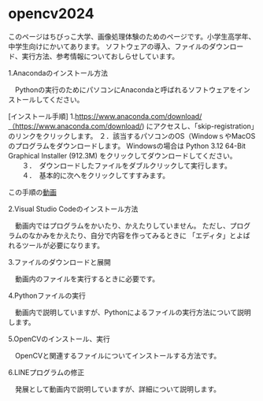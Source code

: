 # opencv2024
このページはちびっこ大学、画像処理体験のためのページです。小学生高学年、中学生向けにかいてあります。
ソフトウェアの導入、ファイルのダウンロード、実行方法、参考情報についておしらせしています。

1.Anacondaのインストール方法

　Pythonの実行のためにパソコンにAnacondaと呼ばれるソフトウェアをインストールしてください。
 
 [インストール手順]
 1.https://www.anaconda.com/download/（https://www.anaconda.com/download/) にアクセスし、「skip-registration」のリンクをクリックします。
 ２．該当するパソコンのOS（WindowｓやMacOSのプログラムをダウンロードします。
 Windowsの場合は
        Python 3.12
        64-Bit Graphical Installer (912.3M)
をクリックしてダウンロードしてください。
　　３．　ダウンロードしたファイルをダブルクリックして実行します。
　　４．　基本的に次へをクリックしてすすみます。

 この手順の[動画](https://pages.github.com/)
 
2.Visual Studio Codeのインストール方法

　動画内ではプログラムをかいたり、かえたりしていません。
 ただし、プログラムのなかみをかえたり、自分で内容を作ってみるときに
 「エディタ」とよばれるツールが必要になります。

3.ファイルのダウンロードと展開

　動画内のファイルを実行するときに必要です。
 
4.Pythonファイルの実行

　動画内で説明していますが、Pythonによるファイルの実行方法について説明します。

5.OpenCVのインストール、実行

　OpenCVと関連するファイルについてインストールする方法です。

6.LINEプログラムの修正

　発展として動画内で説明していますが、詳細について説明します。
